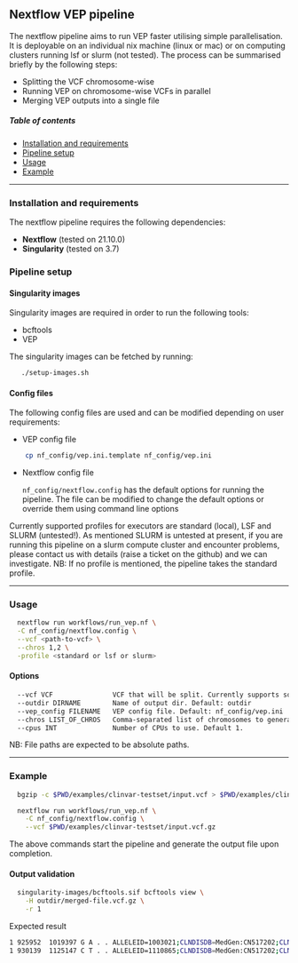 ## Nextflow VEP pipeline

The nextflow pipeline aims to run VEP faster utilising simple parallelisation. It is deployable on an individual nix machine (linux or mac) or on computing clusters running lsf or slurm (not tested). The process can be summarised briefly by the following steps:

 * Splitting the VCF chromosome-wise
 * Running VEP on chromosome-wise VCFs in parallel
 * Merging VEP outputs into a single file


##### Table of contents

* [Installation and requirements](#install)
* [Pipeline setup](#setup)
* [Usage](#usage)
* [Example](#example)

---
<a id="install"></a>
### Installation and requirements

The nextflow pipeline requires the following dependencies:

  * **Nextflow** (tested on 21.10.0)
  * **Singularity** (tested on 3.7)

<a id="setup"></a>
### Pipeline setup

#### Singularity images
Singularity images are required in order to run the following tools:

  * bcftools
  * VEP

The singularity images can be fetched by running:
```bash
   ./setup-images.sh
```

#### Config files

The following config files are used and can be modified depending on user requirements:

  * VEP config file
  ``` bash
      cp nf_config/vep.ini.template nf_config/vep.ini
  ```


  * Nextflow config file

    `nf_config/nextflow.config` has the default options for running the pipeline. The file can be modified to change the default options or override them using command line options

 Currently supported profiles for executors are standard (local), LSF and SLURM (untested!). As mentioned SLURM is untested at present, if you are running this pipeline on a slurm compute cluster and encounter problems, please contact us with details (raise a ticket on the github) and we can investigate.
 NB: If no profile is mentioned, the pipeline takes the standard profile.

---
<a id="usage"></a>
### Usage

```bash
  nextflow run workflows/run_vep.nf \
  -C nf_config/nextflow.config \
  --vcf <path-to-vcf> \
  --chros 1,2 \
  -profile <standard or lsf or slurm>
```

#### Options

```bash
  --vcf VCF               VCF that will be split. Currently supports sorted and bgzipped file
  --outdir DIRNAME        Name of output dir. Default: outdir
  --vep_config FILENAME   VEP config file. Default: nf_config/vep.ini
  --chros LIST_OF_CHROS   Comma-separated list of chromosomes to generate. i.e. 1,2,..., Default: 1,2,...X,Y,MT
  --cpus INT              Number of CPUs to use. Default 1.
```
NB: File paths are expected to be absolute paths.

---
<a id="example"></a>
### Example

```bash
  bgzip -c $PWD/examples/clinvar-testset/input.vcf > $PWD/examples/clinvar-testset/input.vcf.gz

  nextflow run workflows/run_vep.nf \
    -C nf_config/nextflow.config \
    --vcf $PWD/examples/clinvar-testset/input.vcf.gz
 ```
The above commands start the pipeline and generate the output file upon completion.

#### Output validation

```bash
  singularity-images/bcftools.sif bcftools view \
    -H outdir/merged-file.vcf.gz \
    -r 1
```
Expected result

```bash
1 925952  1019397 G A . . ALLELEID=1003021;CLNDISDB=MedGen:CN517202;CLNDN=not_provided;CLNHGVS=NC_000001.11:g.925952G>A;CLNREVSTAT=criteria_provided,_single_submitter;CLNSIG=Uncertain_significance;CLNVC=single_nucleotide_variant;CLNVCSO=SO:0001483;GENEINFO=SAMD11:148398;MC=SO:0001583|missense_variant;ORIGIN=1;CSQ=A|upstream_gene_variant|MODIFIER|SAMD11|ENSG00000187634|Transcript|ENST00000341065|protein_coding|||||||||||4360|1|cds_start_NF|HGNC|HGNC:28706,A|missense_variant|MODERATE|SAMD11|ENSG00000187634|Transcript|ENST00000342066|protein_coding|2/14||||101|11|4|G/E|gGg/gAg|||1||HGNC|HGNC:28706,A|missense_variant|MODERATE|SAMD11|ENSG00000187634|Transcript|ENST00000437963|protein_coding|2/5||||71|11|4|G/E|gGg/gAg|||1|cds_end_NF|HGNC|HGNC:28706,A|upstream_gene_variant|MODIFIER|LINC02593|ENSG00000223764|Transcript|ENST00000609207|retained_intron|||||||||||4936|-1||HGNC|HGNC:53933,A|missense_variant|MODERATE|SAMD11|ENSG00000187634|Transcript|ENST00000616016|protein_coding|2/14||||1057|548|183|G/E|gGg/gAg|||1||HGNC|HGNC:28706,A|missense_variant|MODERATE|SAMD11|ENSG00000187634|Transcript|ENST00000616125|protein_coding|1/11||||11|11|4|G/E|gGg/gAg|||1|cds_start_NF|HGNC|HGNC:28706,A|missense_variant|MODERATE|SAMD11|ENSG00000187634|Transcript|ENST00000617307|protein_coding|1/13||||11|11|4|G/E|gGg/gAg|||1|cds_start_NF|HGNC|HGNC:28706,A|missense_variant|MODERATE|SAMD11|ENSG00000187634|Transcript|ENST00000618181|protein_coding|1/10||||11|11|4|G/E|gGg/gAg|||1|cds_start_NF|HGNC|HGNC:28706,A|missense_variant|MODERATE|SAMD11|ENSG00000187634|Transcript|ENST00000618323|protein_coding|2/14||||1057|548|183|G/E|gGg/gAg|||1||HGNC|HGNC:28706,A|missense_variant|MODERATE|SAMD11|ENSG00000187634|Transcript|ENST00000618779|protein_coding|1/12||||11|11|4|G/E|gGg/gAg|||1|cds_start_NF|HGNC|HGNC:28706,A|missense_variant|MODERATE|SAMD11|ENSG00000187634|Transcript|ENST00000622503|protein_coding|1/13||||11|11|4|G/E|gGg/gAg|||1|cds_start_NF|HGNC|HGNC:28706
1 930139  1125147 C T . . ALLELEID=1110865;CLNDISDB=MedGen:CN517202;CLNDN=not_provided;CLNHGVS=NC_000001.11:g.930139C>T;CLNREVSTAT=criteria_provided,_single_submitter;CLNSIG=Likely_benign;CLNVC=single_nucleotide_variant;CLNVCSO=SO:0001483;GENEINFO=SAMD11:148398;MC=SO:0001627|intron_variant;ORIGIN=1;CSQ=T|upstream_gene_variant|MODIFIER|SAMD11|ENSG00000187634|Transcript|ENST00000341065|protein_coding|||||||||||173|1|cds_start_NF|HGNC|HGNC:28706,T|intron_variant|MODIFIER|SAMD11|ENSG00000187634|Transcript|ENST00000342066|protein_coding||2/13||||||||||1||HGNC|HGNC:28706,T|intron_variant|MODIFIER|SAMD11|ENSG00000187634|Transcript|ENST00000437963|protein_coding||2/4||||||||||1|cds_end_NF|HGNC|HGNC:28706,T|intron_variant|MODIFIER|SAMD11|ENSG00000187634|Transcript|ENST00000616016|protein_coding||2/13||||||||||1||HGNC|HGNC:28706,T|intron_variant|MODIFIER|SAMD11|ENSG00000187634|Transcript|ENST00000616125|protein_coding||1/10||||||||||1|cds_start_NF|HGNC|HGNC:28706,T|intron_variant|MODIFIER|SAMD11|ENSG00000187634|Transcript|ENST00000617307|protein_coding||1/12||||||||||1|cds_start_NF|HGNC|HGNC:28706,T|intron_variant|MODIFIER|SAMD11|ENSG00000187634|Transcript|ENST00000618181|protein_coding||1/9||||||||||1|cds_start_NF|HGNC|HGNC:28706,T|intron_variant|MODIFIER|SAMD11|ENSG00000187634|Transcript|ENST00000618323|protein_coding||2/13||||||||||1||HGNC|HGNC:28706,T|intron_variant|MODIFIER|SAMD11|ENSG00000187634|Transcript|ENST00000618779|protein_coding||1/11||||||||||1|cds_start_NF|HGNC|HGNC:28706,T|intron_variant|MODIFIER|SAMD11|ENSG00000187634|Transcript|ENST00000622503|protein_coding||1/12||||||||||1|cds_start_NF|HGNC|HGNC:28706
```
